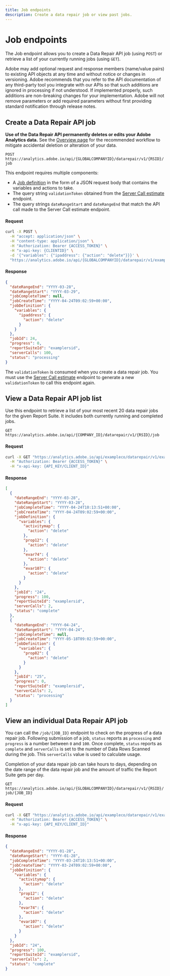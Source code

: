 ```yaml
---
title: Job endpoints
description: Create a data repair job or view past jobs.
---
```


# Job endpoints

The Job endpoint allows you to create a Data Repair API job (using `POST`) or retrieve a list of your currently running jobs (using `GET`).

<InlineAlert variant="info" slots="text" />

Adobe may add optional request and response members (name/value pairs) to existing API objects at any time and without notice or changes in versioning. Adobe recommends that you refer to the API documentation of any third-party tool you integrate with our APIs so that such additions are ignored in processing if not understood. If implemented properly, such additions are non-breaking changes for your implementation. Adobe will not remove parameters or add required parameters without first providing standard notification through release notes.

## Create a Data Repair API job

<InlineAlert variant="warning" slots="text"/>

**Use of the Data Repair API permanently deletes or edits your Adobe Analytics data.** See the [Overview page](index.md#Workflow) for the recommended workflow to mitigate accidental deletion or alteration of your data.

`POST https://analytics.adobe.io/api/{GLOBALCOMPANYID}/datarepair/v1/{RSID}/job`

This endpoint requires multiple components:

* A [Job definition](json-body.md) in the form of a JSON request body that contains the variables and actions to take.
* The query string `validationToken` obtained from the [Server Call estimate](server-call-estimate.md) endpoint.
* The query strings `dateRangeStart` and `dateRangeEnd` that match the API call made to the Server Call estimate endpoint.

<CodeBlock slots="heading, code" repeat="2" languages="CURL,JSON"/>

#### Request

```sh
curl -X POST \
  -H "accept: application/json" \
  -H "content-type: application/json" \
  -H "Authorization: Bearer {ACCESS_TOKEN}" \
  -H "x-api-key: {CLIENTID}" \
  -d '{"variables": {"ipaddress": {"action": "delete"}}}' \
  "https://analytics.adobe.io/api/{GLOBALCOMPANYID}/datarepair/v1/examplersid/job?validationToken={VALIDATION_TOKEN}&dateRangeStart=YYYY-03-28&dateRangeEnd=YYYY-03-29"
```

#### Response

```json
{
  "dateRangeEnd": "YYYY-03-28",
  "dateRangeStart": "YYYY-03-29",
  "jobCompleteTime": null,
  "jobCreateTime": "YYYY-04-24T09:02:59+00:00",
  "jobDefinition": {
    "variables": {
      "ipaddress": {
        "action": "delete"
      }
    }
  },
  "jobId": 24,
  "progress": 0,
  "reportSuiteId": "examplersid",
  "serverCalls": 100,
  "status": "processing"
}
```

The `validationToken` is consumed when you create a data repair job. You must use the [Server Call estimate](server-call-estimate.md) endpoint to generate a new `validationToken` to call this endpoint again.

## View a Data Repair API job list

Use this endpoint to retrieve a list of your most recent 20 data repair jobs for the given Report Suite. It includes both currently running and completed jobs.

`GET https://analytics.adobe.io/api/{COMPANY_ID}/datarepair/v1/{RSID}/job`

<CodeBlock slots="heading, code" repeat="2" languages="CURL,JSON"/>

#### Request

```sh
curl -X GET "https://analytics.adobe.io/api/exampleco/datarepair/v1/examplersid/job" \
  -H "Authorization: Bearer {ACCESS_TOKEN}" \
  -H "x-api-key: {API_KEY/CLIENT_ID}"
```

#### Response

```json
[
  {
    "dateRangeEnd": "YYYY-03-28",
    "dateRangeStart": "YYYY-03-28",
    "jobCompleteTime": "YYYY-04-24T10:13:51+00:00",
    "jobCreateTime": "YYYY-04-24T09:02:59+00:00",
    "jobDefinition": {
      "variables": {
        "activitymap": {
          "action": "delete"
        },
        "prop12": {
          "action": "delete"
        },
        "evar74": {
          "action": "delete"
        },
        "evar107": {
          "action": "delete"
        }
      }
    },
    "jobId": "24",
    "progress": 100,
    "reportSuiteId": "examplersid",
    "serverCalls": 2,
    "status": "complete"
  },
  {
    "dateRangeEnd": "YYYY-04-24",
    "dateRangeStart": "YYYY-04-24",
    "jobCompleteTime": null,
    "jobCreateTime": "YYYY-05-18T09:02:59+00:00",
    "jobDefinition": {
      "variables": {
        "prop82": {
          "action": "delete"
        }
      }
    },
    "jobId": "25",
    "progress": 0,
    "reportSuiteId": "examplersid",
    "serverCalls": 2,
    "status": "processing"
  }
]
```

## View an individual Data Repair API job

You can call the `/job/{JOB_ID}` endpoint to check on the progress of a data repair job. Following submission of a job, `status` reports as `processing` and `progress` is a number between `0` and `100`. Once complete, `status` reports as `complete` and `serverCalls` is set to the number of Data Rows Scanned during the job. This `serverCalls` value is used to calculate usage.

Completion of your data repair job can take hours to days, depending on the date range of the data repair job and the amount of traffic the Report Suite gets per day.

`GET https://analytics.adobe.io/api/{GLOBALCOMPANYID}/datarepair/v1/{RSID}/job/{JOB_ID}`

<CodeBlock slots="heading, code" repeat="2" languages="CURL,JSON"/>

#### Request

```sh
curl -X GET "https://analytics.adobe.io/api/exampleco/datarepair/v1/examplersid/job/24" \
  -H "Authorization: Bearer {ACCESS_TOKEN}" \
  -H "x-api-key: {API_KEY/CLIENT_ID}"
```

#### Response

```json
{
  "dateRangeEnd": "YYYY-01-28",
  "dateRangeStart": "YYYY-01-28",
  "jobCompleteTime": "YYYY-03-24T10:13:51+00:00",
  "jobCreateTime": "YYYY-03-24T09:02:59+00:00",
  "jobDefinition": {
    "variables": {
      "activitymap": {
        "action": "delete"
      },
      "prop12": {
        "action": "delete"
      },
      "evar74": {
        "action": "delete"
      },
      "evar107": {
        "action": "delete"
      }
    }
  },
  "jobId": "24",
  "progress": 100,
  "reportSuiteId": "examplersid",
  "serverCalls": 2,
  "status": "complete"
}
```
